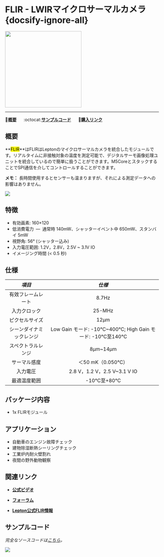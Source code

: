 # FLIR - LWIRマイクロサーマルカメラ {docsify-ignore-all}

<img src="assets/img/product_pics/app/app_flir_01.png" width="250" height="250">

* * *

:memo:**[概要](#概要)**&nbsp;&nbsp;&nbsp;&nbsp;&nbsp;&nbsp;:octocat:**[サンプルコード](#サンプルコード)**&nbsp;&nbsp;&nbsp;&nbsp;&nbsp;&nbsp;🛒**[購入リンク](https://www.aliexpress.com/item/M5Stack-Official-FLIR-Radiometric-Lepton-2-0-3-0-Dev-160HX120V-80HX60V-Thermal-Imager-Kit-M5/32959050762.html)**

## 概要

**<mark>FLIR</mark>**はFLIRはLeptonのマイクロサーマルカメラを統合したモジュールです。リアルタイムに非接触対象の温度を測定可能で、デジタルサーモ画像処理ユニットを統合しているので簡単に扱うことができます。M5CoreとスタックすることでSPI通信を介してコントロールすることができます。

**メモ：** 長時間使用するとセンサーも温まりますが、それによる測定データへの影響はありません。

<img src="assets/img/product_pics/app/app_flir_02.png">

## 特徴

- 有効画素: 160×120
- 低消費電力 — 通常時 140mW、シャッターイベント中 650mW、スタンバイ 5mW
- 視野角: 56° (シャッター込み)
- 入力電圧範囲: 1.2V，2.8V，2.5V ~ 3.1V IO
- イメージング時間 (< 0.5 秒)

## 仕様

| *項目*         | *仕様*       |
| :-----------: | :------:     |
| 有效フレームレート | 8.7Hz      |
| 入力クロック      | 25-MHz     |
| ピクセルサイズ    | 12µm       |
| シーンダイナミックレンジ | Low Gain モード: -10℃~400℃; High Gain モード: -10℃至140℃       |
| スペクトラルレンジ | 8µm~14µm                    |
| サーマル感度      | ＜50 mK（0.050℃）            |
| 入力電圧         | 2.8 V，1.2 V，2.5 V~3.1 V IO |
| 最適温度範囲      | -10℃至+80℃                  |

## パッケージ内容

- 1x FLIRモジュール

## アプリケーション

- 自動車のエンジン故障チェック
- 建物除湿断熱シーリングチェック
- 工業炉内耐火壁割れ
- 夜間の野外動物観察

## 関連リンク

- **[公式ビデオ](https://i.youku.com/i/UNjE1ODA2MzE0OA==?spm=a2hzp.8253869.0.0)**

- **[フォーラム](http://forum.m5stack.com/)**

- **[Lepton公式FLIR情報](https://www.flir.cn/products/lepton/)**

## サンプルコード

*完全なソースコードは[こちら](https://github.com/m5stack/Applications-Lepton3.0/tree/master/lepton3/Src/Lepton_Bot)。*

<img src="assets/img/product_pics/app/app_flir_03.png">

<!--
**Example目录树**

├─LidarBot_CarMain_V1.1 - 雷达车主控程序

├─LidarBot_RemoteController_V1.0 - 遥控手柄程序V1.0

└─LidarBot_RemoteController_V1.2 - 遥控手柄程序V1.2(相比V1.0精度提高一倍) -->
